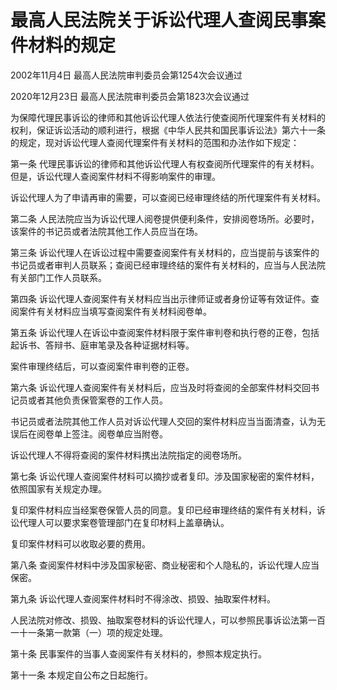 # 最高人民法院关于诉讼代理人查阅民事案件材料的规定

2002年11月4日 最高人民法院审判委员会第1254次会议通过

2020年12月23日 最高人民法院审判委员会第1823次会议通过

<!-- INFO END -->

为保障代理民事诉讼的律师和其他诉讼代理人依法行使查阅所代理案件有关材料的权利，保证诉讼活动的顺利进行，根据《中华人民共和国民事诉讼法》第六十一条的规定，现对诉讼代理人查阅代理案件有关材料的范围和办法作如下规定：

第一条 代理民事诉讼的律师和其他诉讼代理人有权查阅所代理案件的有关材料。但是，诉讼代理人查阅案件材料不得影响案件的审理。

诉讼代理人为了申请再审的需要，可以查阅已经审理终结的所代理案件有关材料。

第二条 人民法院应当为诉讼代理人阅卷提供便利条件，安排阅卷场所。必要时，该案件的书记员或者法院其他工作人员应当在场。

第三条 诉讼代理人在诉讼过程中需要查阅案件有关材料的，应当提前与该案件的书记员或者审判人员联系；查阅已经审理终结的案件有关材料的，应当与人民法院有关部门工作人员联系。

第四条 诉讼代理人查阅案件有关材料应当出示律师证或者身份证等有效证件。查阅案件有关材料应当填写查阅案件有关材料阅卷单。

第五条 诉讼代理人在诉讼中查阅案件材料限于案件审判卷和执行卷的正卷，包括起诉书、答辩书、庭审笔录及各种证据材料等。

案件审理终结后，可以查阅案件审判卷的正卷。

第六条 诉讼代理人查阅案件有关材料后，应当及时将查阅的全部案件材料交回书记员或者其他负责保管案卷的工作人员。

书记员或者法院其他工作人员对诉讼代理人交回的案件材料应当当面清查，认为无误后在阅卷单上签注。阅卷单应当附卷。

诉讼代理人不得将查阅的案件材料携出法院指定的阅卷场所。

第七条 诉讼代理人查阅案件材料可以摘抄或者复印。涉及国家秘密的案件材料，依照国家有关规定办理。

复印案件材料应当经案卷保管人员的同意。复印已经审理终结的案件有关材料，诉讼代理人可以要求案卷管理部门在复印材料上盖章确认。

复印案件材料可以收取必要的费用。

第八条 查阅案件材料中涉及国家秘密、商业秘密和个人隐私的，诉讼代理人应当保密。

第九条 诉讼代理人查阅案件材料时不得涂改、损毁、抽取案件材料。

人民法院对修改、损毁、抽取案卷材料的诉讼代理人，可以参照民事诉讼法第一百一十一条第一款第（一）项的规定处理。

第十条 民事案件的当事人查阅案件有关材料的，参照本规定执行。

第十一条 本规定自公布之日起施行。